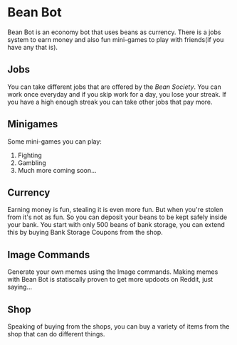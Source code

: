# Bean Bot
Bean Bot is an economy bot that uses beans as currency. There is a jobs system to earn money and also fun mini-games to play with friends(if you have any that is).

## Jobs
You can take different jobs that are offered by the *Bean Society*. You can work once everyday and if you skip work for a day, you lose your streak. If you have a high enough streak you can take other jobs that pay more.

## Minigames
Some mini-games you can play:
1. Fighting
2. Gambling
3. Much more coming soon...

## Currency
Earning money is fun, stealing it is even more fun. But when you're stolen from it's not as fun. So you can deposit your beans to be kept safely inside your bank. You start with only 500 beans of bank storage, you can extend this by buying Bank Storage Coupons from the shop.

## Image Commands
Generate your own memes using the Image commands. Making memes with Bean Bot is statiscally proven to get more updoots on Reddit, just saying...

## Shop
Speaking of buying from the shops, you can buy a variety of items from the shop that can do different things.

